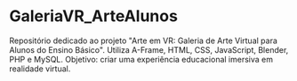 # GaleriaVR_ArteAlunos
Repositório dedicado ao projeto "Arte em VR: Galeria de Arte Virtual para Alunos do Ensino Básico". Utiliza A-Frame, HTML, CSS, JavaScript, Blender, PHP e MySQL. Objetivo: criar uma experiência educacional imersiva em realidade virtual.

